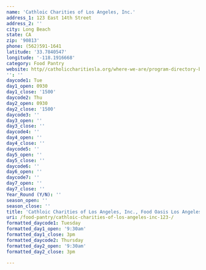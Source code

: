 ```yaml
---
name: 'Cathloic Charities of Los Angeles, Inc.'
address_1: 123 East 14th Street
address_2: ''
city: Long Beach
state: CA
zip: '90813'
phone: (562)591-1641
latitude: '33.7840547'
longitude: '-118.1916668'
category: Food Pantry
website: http//catholiccharitiesla.org/where-we-are/program-directory-by-city/
'': ''
daycode1: Tue
day1_open: 0930
day1_close: '1500'
daycode2: Thu
day2_open: 0930
day2_close: '1500'
daycode3: ''
day3_open: ''
day3_close: ''
daycode4: ''
day4_open: ''
day4_close: ''
daycode5: ''
day5_open: ''
day5_close: ''
daycode6: ''
day6_open: ''
daycode7: ''
day7_open: ''
day7_close: ''
Year_Round (Y/N): ''
season_open: ''
season_close: ''
title: 'Cathloic Charities of Los Angeles, Inc., Food Oasis Los Angeles'
uri: /food-pantry/cathloic-charities-of-los-angeles-inc-123-/
formatted_daycode1: Tuesday
formatted_day1_open: '9:30am'
formatted_day1_close: 3pm
formatted_daycode2: Thursday
formatted_day2_open: '9:30am'
formatted_day2_close: 3pm

---
```

